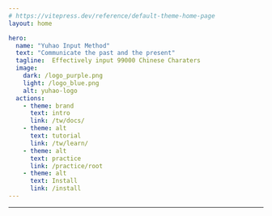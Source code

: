 ```yaml
---
# https://vitepress.dev/reference/default-theme-home-page
layout: home

hero:
  name: "Yuhao Input Method"
  text: "Communicate the past and the present"
  tagline:  Effectively input 99000 Chinese Charaters
  image:
    dark: /logo_purple.png
    light: /logo_blue.png
    alt: yuhao-logo
  actions:
    - theme: brand
      text: intro
      link: /tw/docs/
    - theme: alt
      text: tutorial
      link: /tw/learn/
    - theme: alt
      text: practice
      link: /practice/root
    - theme: alt
      text: Install
      link: /install
---
```


<script setup>
import Search from '@/search/FetchSearch.vue'
</script>
<Search zigenUrl="/zigen-star.csv" supplement />

---

